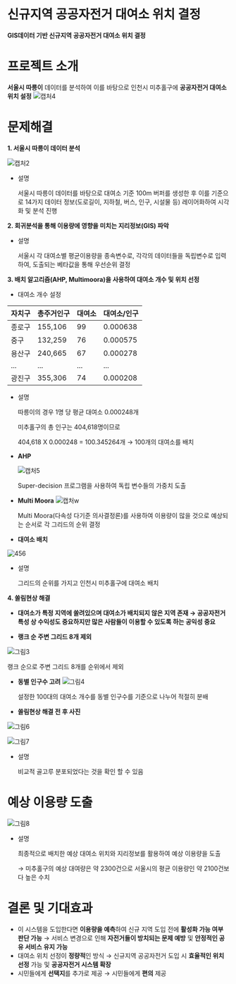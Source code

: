 # 신규지역 공공자전거 대여소 위치 결정

**GIS데이터 기반 신규지역 공공자전거 대여소 위치 결정**

# 프로젝트 소개

**서울시 따릉이** 데이터를 분석하여 이를 바탕으로 인천시 미추홀구에 **공공자전거 대여소 위치 설정**
![캡처4](https://user-images.githubusercontent.com/76585610/143587177-51956e82-22ec-445b-ade0-1bc2eaf53ebc.PNG)


# 문제해결

 **1. 서울시 따릉이 데이터 분석**

![캡처2](https://user-images.githubusercontent.com/76585610/143587031-f7c5f3d3-f97a-405e-9476-af8eb83fc13b.PNG)


- 설명
    
    서울시 따릉이 데이터를 바탕으로 대여소 기준 100m 버퍼를 생성한 후 이를 기준으로 14가지 데이터 정보(도로길이, 지하철, 버스, 인구, 시설물 등) 레이어화하여 시각화 및 분석 진행 
    

 **2. 회귀분석을 통해 이용량에 영향을 미치는 지리정보(GIS) 파악**
- 설명
    
    서울시 각 대여소별 평균이용량을 종속변수로, 각각의 데이터들을 독립변수로 입력하여, 도출되는 베타값을 통해 우선순위 결정 
    

 **3. 배치 알고리즘(AHP, Multimoora)을 사용하여 대여소 개수 및 위치 선정**
- 대여소 개수 설정

| 자치구 | 총주거인구 | 대여소 | 대여소/인구 |
| --- | --- | --- | --- |
| 종로구 | 155,106 | 99 | 0.000638 |
| 중구 | 132,259 | 76 | 0.000575 |
| 용산구 | 240,665 | 67 | 0.000278 |
| ... | ... | ... | ... |
| 광진구 | 355,306 | 74 | 0.000208 |
- 설명
    
    따릉이의 경우 1명 당 평균 대여소 0.000248개
    
    미추홀구의 총 인구는 404,618명이므로
    
    404,618 X 0.000248 = 100.345264개 → 100개의 대여소를 배치 
    
- **AHP**
    
    ![캡처5](https://user-images.githubusercontent.com/76585610/143587229-f97eda84-209f-4686-9f38-699b990bcce6.PNG)

    Super-decision 프로그램을 사용하여 독립 변수들의 가중치 도출 
  
- **Multi Moora**
  ![캡처w](https://user-images.githubusercontent.com/76585610/143587257-2c27bac6-d30c-4c43-8fbb-86bcd5e8e1fc.PNG)
    
    Multi Moora(다속성 다기준 의사결정론)를 사용하여 이용량이 많을 것으로 예상되는 순서로 각 그리드의 순위 결정 
    

- **대여소 배치**

![456](https://user-images.githubusercontent.com/76585610/143587361-e2c9c272-1c7d-4f90-8eb2-b99c73658802.png)


- 설명
    
    그리드의 순위를 가지고 인천시 미추홀구에 대여소 배치
    

**4. 쏠림현상 해결**
- **대여소가 특정 지역에 쏠려있으며 대여소가 배치되지 않은 지역 존재 → 공공자전거 특성 상 수익성도 중요하지만 많은 사람들이 이용할 수 있도록 하는 공익성 중요**


- **랭크 순 주변 그리드 8개 제외**

![그림3](https://user-images.githubusercontent.com/76585610/143587376-5976155b-dcf1-4fbe-94e8-598b9352ea99.png)
    
   랭크 순으로 주변 그리드 8개를 순위에서 제외
    
 - **동별 인구수 고려**
![그림4](https://user-images.githubusercontent.com/76585610/143587387-0320f8e6-e639-4a7b-b155-0a5caa7a09eb.png)

    설정한 100대의 대여소 개수를 동별 인구수를 기준으로 나누어 적절히 분배 
    
- **쏠림현상 해결 전 후 사진**

![그림6](https://user-images.githubusercontent.com/76585610/143587563-6851c18e-a2fe-45be-8809-a1a516cac855.png)


![그림7](https://user-images.githubusercontent.com/76585610/143587575-50d99790-62a7-4a65-b4ac-5999cd231df1.png)


- 설명
    
    비교적 골고루 분포되었다는 것을 확인 할 수 있음
    

# 예상 이용량 도출


![그림8](https://user-images.githubusercontent.com/76585610/143587716-22ed1238-0894-44f4-ad3c-b4bf4b03771b.png)

- 설명
    
    최종적으로 배치한 예상 대여소 위치와 지리정보를 활용하여 예상 이용량을 도출 
    
    → 미추홀구의 예상 대여량은 약 2300건으로 서울시의 평균 이용량인 약 2100건보다 높은 수치 
    

# 결론 및 기대효과

- 이 시스템을 도입한다면 **이용량을 예측**하여 신규 지역 도입 전에 **활성화 가능 여부 판단 가능** → 서비스 변경으로 인해 **자전거들이 방치되는 문제 예방** 및 **안정적인 공유 서비스 유지 가능**
- 대여소 위치 선정이 **정량적**인 방식 → 신규지역 공공자전거 도입 시 **효율적인 위치선정** 가능 및 **공공자전거 시스템 확장**
- 시민들에게 **선택지**를 추가로 제공 → 시민들에게 **편의** 제공
